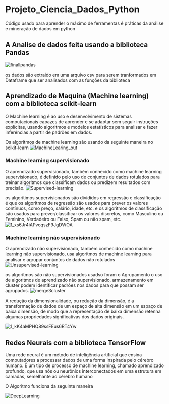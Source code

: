 # Projeto_Ciencia_Dados_Python
 Código usado para aprender o máximo de ferramentas é práticas da análise e mineração de dados em python 

## A Analise de dados feita usando a biblioteca Pandas

![finallpandas](https://github.com/willianpireslima/Projeto_Ciencia_Dados_Python/assets/158337302/d9337fb6-508a-4807-bdb6-e5adca753ffb)

os dados são extraido em uma arquivo csv para serem tranformados em Dataframe que ser analisados com as funções da biblioteca

## Aprendizado de Maquina (Machine learning) com a biblioteca scikit-learn

O Machine learning é ao uso e desenvolvimento de sistemas computacionais capazes de aprender e se adaptar sem seguir instruções explícitas, usando algoritmos e modelos estatísticos para analisar e fazer inferências a partir de padrões em dados.

Os algoritmos de machine learning são usando da seguinte maneira no scikit-learn
![MachineLearing_out](https://github.com/willianpireslima/Projeto_Ciencia_Dados_Python/assets/158337302/8153ff45-2be0-4777-a751-e97e87340974)

### Machine learning supervisionado

O aprendizado supervisionado, também conhecido como machine learning supervisionado, é definido pelo uso de conjuntos de dados rotulados para treinar algoritmos que classificam dados ou predizem resultados com precisão.
![Supervised-learning](https://github.com/willianpireslima/Projeto_Ciencia_Dados_Python/assets/158337302/c27ad8ab-5f59-4ce3-9bfe-c59ac02f653d)

os algoritimos supervisionados são divididos em regressão e classificação é que os algoritmos de regressão são usados para prever os valores contínuos, como preço, salário, idade, etc. e os algoritmos de classificação são usados para prever/classificar os valores discretos, como Masculino ou Feminino, Verdadeiro ou Falso, Spam ou não spam, etc.
![1_xs6Jr4iAPvoqszF9JgDWOA](https://github.com/willianpireslima/Projeto_Ciencia_Dados_Python/assets/158337302/565023fd-6eba-4297-be56-8365d5fdabd6)

### Machine learning não supervisionado

O aprendizado não supervisionado, também conhecido como machine learning não supervisionado, usa algoritmos de machine learning para analisar e agrupar conjuntos de dados não rotulados
![Unsupervised-learning](https://github.com/willianpireslima/Projeto_Ciencia_Dados_Python/assets/158337302/ed8efab5-4530-4630-9793-6332839f1b38)

os algoritmos são não supervisionados usadso foram o Agrupamento o uso de algoritmos de aprendizado não supervisionado, armazenamento em cluster podem identificar padrões nos dados para que possam ser agrupados.
![merge3cluster](https://github.com/willianpireslima/Projeto_Ciencia_Dados_Python/assets/158337302/a18927c2-0dd8-4daa-8be8-3514d601330d)

A redução da dimensionalidade, ou redução da dimensão, é a transformação de dados de um espaço de alta dimensão em um espaço de baixa dimensão, de modo que a representação de baixa dimensão retenha algumas propriedades significativas dos dados originais.

![1_kK4aMPHQ89ssFEus6RT4Yw](https://github.com/willianpireslima/Projeto_Ciencia_Dados_Python/assets/158337302/e553f5bd-b7bc-475d-b678-3451ee1aeab0)

## Redes Neurais com a biblioteca TensorFlow

Uma rede neural é um método de inteligência artificial que ensina computadores a processar dados de uma forma inspirada pelo cérebro humano. É um tipo de processo de machine learning, chamado aprendizado profundo, que usa nós ou neurônios interconectados em uma estrutura em camadas, semelhante ao cérebro humano

O Algoritmo funciona da seguinte maneira

![DeepLearning](https://github.com/willianpireslima/Projeto_Ciencia_Dados_Python/assets/158337302/4f58347c-4670-4059-9c47-96d2e3bf2ebe)


